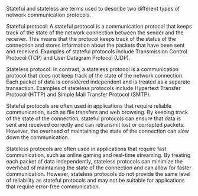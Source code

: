 Stateful and stateless are terms used to describe two different types of network communication protocols.

Stateful protocol: A stateful protocol is a communication protocol that keeps track of the state of the network connection between the sender and the receiver. This means that the protocol keeps track of the status of the connection and stores information about the packets that have been sent and received. Examples of stateful protocols include Transmission Control Protocol (TCP) and User Datagram Protocol (UDP).

Stateless protocol: In contrast, a stateless protocol is a communication protocol that does not keep track of the state of the network connection. Each packet of data is considered independent and is treated as a separate transaction. Examples of stateless protocols include Hypertext Transfer Protocol (HTTP) and Simple Mail Transfer Protocol (SMTP).

Stateful protocols are often used in applications that require reliable communication, such as file transfers and web browsing. By keeping track of the state of the connection, stateful protocols can ensure that data is sent and received correctly and can retransmit lost or corrupted packets. However, the overhead of maintaining the state of the connection can slow down the communication.

Stateless protocols are often used in applications that require fast communication, such as online gaming and real-time streaming. By treating each packet of data independently, stateless protocols can minimize the overhead of maintaining the state of the connection and can allow for faster communication. However, stateless protocols do not provide the same level of reliability as stateful protocols and may not be suitable for applications that require error-free communication.